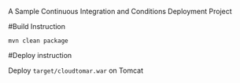 A Sample Continuous Integration and Conditions Deployment Project

#Build Instruction

```
mvn clean package
```

#Deploy instruction

Deploy ```target/cloudtomar.war``` on Tomcat